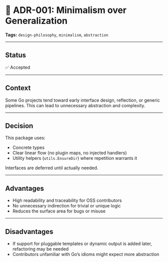 # 📄 ADR-001: Minimalism over Generalization

**Tags:** `design-philosophy`, `minimalism`, `abstraction`

---

## Status

✅ Accepted

---

## Context

Some Go projects tend toward early interface design, reflection, or generic pipelines.
This can lead to unnecessary abstraction and complexity.

---

## Decision

This package uses:

- Concrete types
- Clear linear flow (no plugin maps, no injected handlers)
- Utility helpers (`utils.EnsureDir`) where repetition warrants it

Interfaces are deferred until actually needed.

---

## Advantages

- High readability and traceability for OSS contributors
- No unnecessary indirection for trivial or unique logic
- Reduces the surface area for bugs or misuse

---

## Disadvantages

- If support for pluggable templates or dynamic output is added later, refactoring may be needed
- Contributors unfamiliar with Go’s idioms might expect more abstraction
